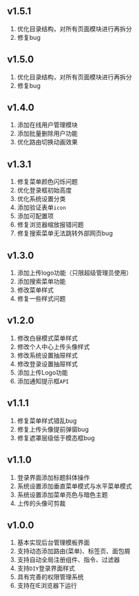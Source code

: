 ## v1.5.1

1. 优化目录结构，对所有页面模块进行再拆分
2. 修复bug

## v1.5.0

1. 优化目录结构，对所有页面模块进行再拆分
2. 修复bug

## v1.4.0

1. 添加在线用户管理模块
2. 添加批量删除用户功能
3. 优化路由切换动画效果

## v1.3.1

1. 修复菜单颜色闪烁问题
2. 优化登录框初始高度
3. 优化系统设置分类
4. 添加验证表单`icon`
5. 添加可配置项
6. 修复浏览器缩放报错问题
7. 修复搜索菜单无法跳转外部网页bug

## v1.3.0

1. 添加上传logo功能（只限超级管理员使用）
2. 添加搜索菜单功能
3. 修改菜单样式
4. 修复一些样式问题

## v1.2.0

1. 修改白昼模式菜单样式
2. 修改个人中心上传头像样式
3. 修改系统设置抽屉样式
4. 修改登录设置抽屉样式
5. 添加上传Logo功能
6. 添加通知提示框`API`

## v1.1.1

1. 修复菜单样式错乱bug
2. 修复上传头像提前弹窗bug
3. 修复遮罩层级低于模态框bug

## v1.1.0

1. 登录界面添加标题斜体操作
2. 系统设置添加垂直菜单模式与水平菜单模式
3. 系统设置添加菜单亮色与暗色主题
4. 上传的头像可剪裁

## v1.0.0

1. 基本实现后台管理模板界面
2. 支持动态添加路由(菜单)、标签页、面包屑
3. 支持自动全局注册组件、指令、过滤器
4. 支持`DIY`登录界面样式
5. 具有完善的权限管理系统
6. 支持在IE浏览器下运行